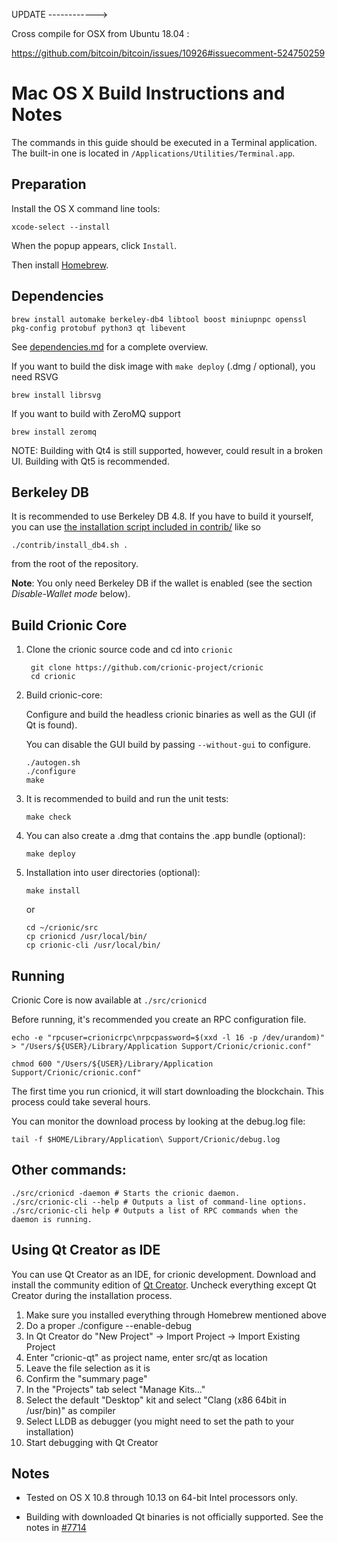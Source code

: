 UPDATE ------------>

Cross compile for OSX from Ubuntu 18.04 :

https://github.com/bitcoin/bitcoin/issues/10926#issuecomment-524750259









Mac OS X Build Instructions and Notes
====================================
The commands in this guide should be executed in a Terminal application.
The built-in one is located in `/Applications/Utilities/Terminal.app`.

Preparation
-----------
Install the OS X command line tools:

`xcode-select --install`

When the popup appears, click `Install`.

Then install [Homebrew](https://brew.sh).

Dependencies
----------------------

    brew install automake berkeley-db4 libtool boost miniupnpc openssl pkg-config protobuf python3 qt libevent

See [dependencies.md](dependencies.md) for a complete overview.

If you want to build the disk image with `make deploy` (.dmg / optional), you need RSVG

    brew install librsvg

If you want to build with ZeroMQ support
    
    brew install zeromq

NOTE: Building with Qt4 is still supported, however, could result in a broken UI. Building with Qt5 is recommended.

Berkeley DB
-----------
It is recommended to use Berkeley DB 4.8. If you have to build it yourself,
you can use [the installation script included in contrib/](/contrib/install_db4.sh)
like so

```shell
./contrib/install_db4.sh .
```

from the root of the repository.

**Note**: You only need Berkeley DB if the wallet is enabled (see the section *Disable-Wallet mode* below).

Build Crionic Core
------------------------

1. Clone the crionic source code and cd into `crionic`

        git clone https://github.com/crionic-project/crionic
        cd crionic

2.  Build crionic-core:

    Configure and build the headless crionic binaries as well as the GUI (if Qt is found).

    You can disable the GUI build by passing `--without-gui` to configure.

        ./autogen.sh
        ./configure
        make

3.  It is recommended to build and run the unit tests:

        make check

4.  You can also create a .dmg that contains the .app bundle (optional):

        make deploy

5.  Installation into user directories (optional):

        make install

    or

        cd ~/crionic/src
        cp crionicd /usr/local/bin/
        cp crionic-cli /usr/local/bin/

Running
-------

Crionic Core is now available at `./src/crionicd`

Before running, it's recommended you create an RPC configuration file.

    echo -e "rpcuser=crionicrpc\nrpcpassword=$(xxd -l 16 -p /dev/urandom)" > "/Users/${USER}/Library/Application Support/Crionic/crionic.conf"

    chmod 600 "/Users/${USER}/Library/Application Support/Crionic/crionic.conf"

The first time you run crionicd, it will start downloading the blockchain. This process could take several hours.

You can monitor the download process by looking at the debug.log file:

    tail -f $HOME/Library/Application\ Support/Crionic/debug.log

Other commands:
-------

    ./src/crionicd -daemon # Starts the crionic daemon.
    ./src/crionic-cli --help # Outputs a list of command-line options.
    ./src/crionic-cli help # Outputs a list of RPC commands when the daemon is running.

Using Qt Creator as IDE
------------------------
You can use Qt Creator as an IDE, for crionic development.
Download and install the community edition of [Qt Creator](https://www.qt.io/download/).
Uncheck everything except Qt Creator during the installation process.

1. Make sure you installed everything through Homebrew mentioned above
2. Do a proper ./configure --enable-debug
3. In Qt Creator do "New Project" -> Import Project -> Import Existing Project
4. Enter "crionic-qt" as project name, enter src/qt as location
5. Leave the file selection as it is
6. Confirm the "summary page"
7. In the "Projects" tab select "Manage Kits..."
8. Select the default "Desktop" kit and select "Clang (x86 64bit in /usr/bin)" as compiler
9. Select LLDB as debugger (you might need to set the path to your installation)
10. Start debugging with Qt Creator

Notes
-----

* Tested on OS X 10.8 through 10.13 on 64-bit Intel processors only.

* Building with downloaded Qt binaries is not officially supported. See the notes in [#7714](https://github.com/bitcoin/bitcoin/issues/7714)
